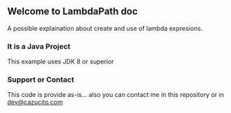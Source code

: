 ## Welcome to LambdaPath doc
A possible explaination about create and use of lambda expresions.

### It is a Java Project

This example uses JDK 8 or superior

### Support or Contact

This code is provide as-is... also you can contact me in this repository or in dev@cazucito.com
